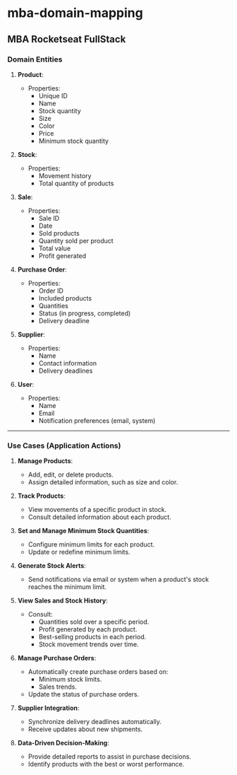 # mba-domain-mapping
## MBA Rocketseat FullStack

### **Domain Entities**

1. **Product**:
   - Properties:
     - Unique ID
     - Name
     - Stock quantity
     - Size
     - Color
     - Price
     - Minimum stock quantity

2. **Stock**:
   - Properties:
     - Movement history
     - Total quantity of products

3. **Sale**:
   - Properties:
     - Sale ID
     - Date
     - Sold products
     - Quantity sold per product
     - Total value
     - Profit generated

4. **Purchase Order**:
   - Properties:
     - Order ID
     - Included products
     - Quantities
     - Status (in progress, completed)
     - Delivery deadline

5. **Supplier**:
   - Properties:
     - Name
     - Contact information
     - Delivery deadlines

6. **User**:
   - Properties:
     - Name
     - Email
     - Notification preferences (email, system)

---

### **Use Cases (Application Actions)**

1. **Manage Products**:
   - Add, edit, or delete products.
   - Assign detailed information, such as size and color.

2. **Track Products**:
   - View movements of a specific product in stock.
   - Consult detailed information about each product.

3. **Set and Manage Minimum Stock Quantities**:
   - Configure minimum limits for each product.
   - Update or redefine minimum limits.

4. **Generate Stock Alerts**:
   - Send notifications via email or system when a product's stock reaches the minimum limit.

5. **View Sales and Stock History**:
   - Consult:
     - Quantities sold over a specific period.
     - Profit generated by each product.
     - Best-selling products in each period.
     - Stock movement trends over time.

6. **Manage Purchase Orders**:
   - Automatically create purchase orders based on:
     - Minimum stock limits.
     - Sales trends.
   - Update the status of purchase orders.

7. **Supplier Integration**:
   - Synchronize delivery deadlines automatically.
   - Receive updates about new shipments.

8. **Data-Driven Decision-Making**:
   - Provide detailed reports to assist in purchase decisions.
   - Identify products with the best or worst performance.
